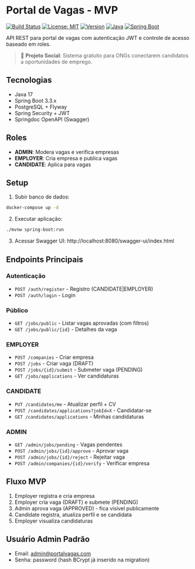 # Portal de Vagas - MVP

[![Build Status](https://github.com/felipemacedo1/portal-vagas/workflows/CI/badge.svg)](https://github.com/felipemacedo1/portal-vagas/actions)
[![License: MIT](https://img.shields.io/badge/License-MIT-yellow.svg)](https://opensource.org/licenses/MIT)
[![Version](https://img.shields.io/badge/version-1.0.0-blue.svg)](https://github.com/felipemacedo1/portal-vagas/releases)
[![Java](https://img.shields.io/badge/Java-17-orange.svg)](https://openjdk.java.net/projects/jdk/17/)
[![Spring Boot](https://img.shields.io/badge/Spring%20Boot-3.3.x-green.svg)](https://spring.io/projects/spring-boot)

API REST para portal de vagas com autenticação JWT e controle de acesso baseado em roles.

> 🎯 **Projeto Social**: Sistema gratuito para ONGs conectarem candidatos a oportunidades de emprego.

## Tecnologias

- Java 17
- Spring Boot 3.3.x
- PostgreSQL + Flyway
- Spring Security + JWT
- Springdoc OpenAPI (Swagger)

## Roles

- **ADMIN**: Modera vagas e verifica empresas
- **EMPLOYER**: Cria empresa e publica vagas
- **CANDIDATE**: Aplica para vagas

## Setup

1. Subir banco de dados:
```bash
docker-compose up -d
```

2. Executar aplicação:
```bash
./mvnw spring-boot:run
```

3. Acessar Swagger UI: http://localhost:8080/swagger-ui/index.html

## Endpoints Principais

### Autenticação
- `POST /auth/register` - Registro (CANDIDATE|EMPLOYER)
- `POST /auth/login` - Login

### Público
- `GET /jobs/public` - Listar vagas aprovadas (com filtros)
- `GET /jobs/public/{id}` - Detalhes da vaga

### EMPLOYER
- `POST /companies` - Criar empresa
- `POST /jobs` - Criar vaga (DRAFT)
- `POST /jobs/{id}/submit` - Submeter vaga (PENDING)
- `GET /jobs/applications` - Ver candidaturas

### CANDIDATE
- `PUT /candidates/me` - Atualizar perfil + CV
- `POST /candidates/applications?jobId=X` - Candidatar-se
- `GET /candidates/applications` - Minhas candidaturas

### ADMIN
- `GET /admin/jobs/pending` - Vagas pendentes
- `POST /admin/jobs/{id}/approve` - Aprovar vaga
- `POST /admin/jobs/{id}/reject` - Rejeitar vaga
- `POST /admin/companies/{id}/verify` - Verificar empresa

## Fluxo MVP

1. Employer registra e cria empresa
2. Employer cria vaga (DRAFT) e submete (PENDING)
3. Admin aprova vaga (APPROVED) - fica visível publicamente
4. Candidate registra, atualiza perfil e se candidata
5. Employer visualiza candidaturas

## Usuário Admin Padrão

- Email: admin@portalvagas.com
- Senha: password (hash BCrypt já inserido na migration)